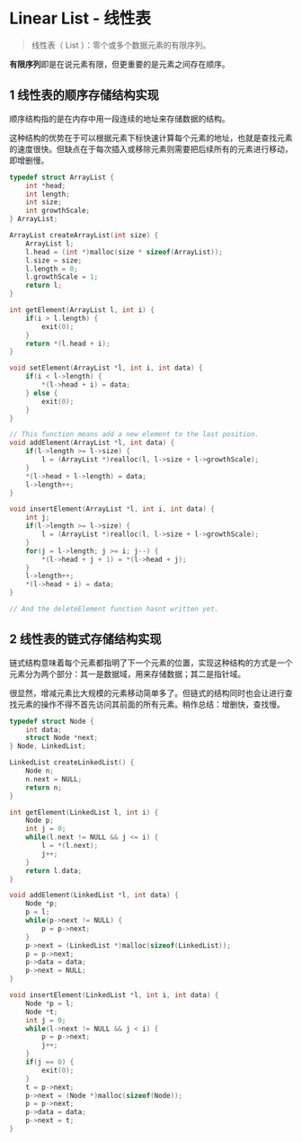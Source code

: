 # Linear List - 线性表

> 线性表（ List ）：零个或多个数据元素的有限序列。

**有限序列**即是在说元素有限，但更重要的是元素之间存在顺序。

## 1 线性表的顺序存储结构实现

顺序结构指的是在内存中用一段连续的地址来存储数据的结构。

这种结构的优势在于可以根据元素下标快速计算每个元素的地址，也就是查找元素的速度很快。但缺点在于每次插入或移除元素则需要把后续所有的元素进行移动，即增删慢。

```c
typedef struct ArrayList {
	int *head;
	int length;
	int size;
	int growthScale;
} ArrayList;

ArrayList createArrayList(int size) {
	ArrayList l;
	l.head = (int *)malloc(size * sizeof(ArrayList));
	l.size = size;
	l.length = 0;
	l.growthScale = 1;
	return l;
}

int getElement(ArrayList l, int i) {
	if(i > l.length) {
		exit(0);
	}
	return *(l.head + i);
}

void setElement(ArrayList *l, int i, int data) {
	if(i < l->length) {
		*(l->head + i) = data;
	} else {
		exit(0);
	}
}

// This function means add a new element to the last position.
void addElement(ArrayList *l, int data) {
	if(l->length >= l->size) {
		l = (ArrayList *)realloc(l, l->size + l->growthScale);
	}
	*(l->head + l->length) = data;
	l->length++;
}

void insertElement(ArrayList *l, int i, int data) {
	int j;
	if(l->length >= l->size) {
		l = (ArrayList *)realloc(l, l->size + l->growthScale);
	}
	for(j = l->length; j >= i; j--) {
		*(l->head + j + 1) = *(l->head + j);
	}
	l->length++;
	*(l->head + i) = data;
} 

// And the deleteElement function hasnt written yet.
```



## 2 线性表的链式存储结构实现

链式结构意味着每个元素都指明了下一个元素的位置，实现这种结构的方式是一个元素分为两个部分：其一是数据域，用来存储数据；其二是指针域。

很显然，增减元素比大规模的元素移动简单多了。但链式的结构同时也会让进行查找元素的操作不得不首先访问其前面的所有元素。稍作总结：增删快，查找慢。

```c
typedef struct Node {
	int data;
	struct Node *next;
} Node, LinkedList;

LinkedList createLinkedList() {
	Node n;
	n.next = NULL;
	return n;
}

int getElement(LinkedList l, int i) {
	Node p;
	int j = 0;
	while(l.next != NULL && j <= i) {
		l = *(l.next);
		j++;
	}
	return l.data;
}

void addElement(LinkedList *l, int data) {
	Node *p;
	p = l;
	while(p->next != NULL) {
		p = p->next;
	}
	p->next = (LinkedList *)malloc(sizeof(LinkedList));
	p = p->next;
	p->data = data;
	p->next = NULL;
}

void insertElement(LinkedList *l, int i, int data) {
	Node *p = l;
	Node *t;
	int j = 0;
	while(l->next != NULL && j < i) {
		p = p->next;
		j++;
	}
	if(j == 0) {
		exit(0);
	}
	t = p->next;
	p->next = (Node *)malloc(sizeof(Node));
	p = p->next;
	p->data = data;
	p->next = t;
} 
```
